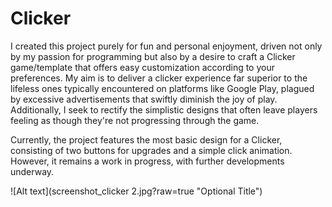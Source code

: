 # Clicker

I created this project purely for fun and personal enjoyment, driven not only by my passion for programming but also by a desire to craft a Clicker game/template that offers easy customization according to your preferences. My aim is to deliver a clicker experience far superior to the lifeless ones typically encountered on platforms like Google Play, plagued by excessive advertisements that swiftly diminish the joy of play. Additionally, I seek to rectify the simplistic designs that often leave players feeling as though they're not progressing through the game.

Currently, the project features the most basic design for a Clicker, consisting of two buttons for upgrades and a simple click animation. However, it remains a work in progress, with further developments underway.


![Alt text](screenshot_clicker 2.jpg?raw=true "Optional Title")
